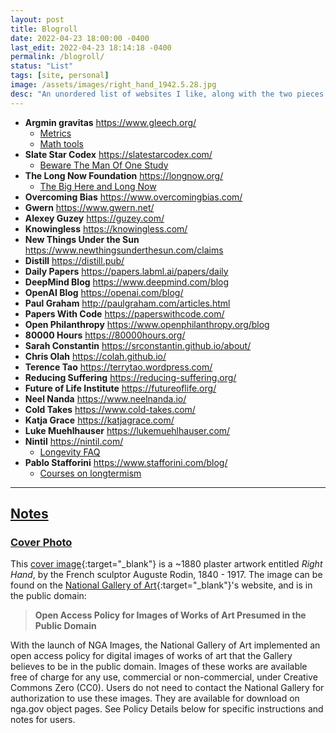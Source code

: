 ```yaml
---
layout: post
title: Blogroll
date: 2022-04-23 18:00:00 -0400
last_edit: 2022-04-23 18:14:18 -0400
permalink: /blogroll/
status: "List"
tags: [site, personal]
image: /assets/images/right_hand_1942.5.28.jpg
desc: "An unordered list of websites I like, along with the two pieces I most enjoyed reading from these sites. If there are not two listed entities, I am still deciding."
---
```


- __Argmin gravitas__ <https://www.gleech.org/>
  - [Metrics](https://www.gleech.org/metrics/)
  - [Math tools](https://www.gleech.org/tools)
- __Slate Star Codex__ <https://slatestarcodex.com/>
  - [Beware The Man Of One Study](https://slatestarcodex.com/2014/12/12/beware-the-man-of-one-study/)
- __The Long Now Foundation__ <https://longnow.org/>
  - [The Big Here and Long Now](https://longnow.org/essays/big-here-long-now/)
- __Overcoming Bias__ <https://www.overcomingbias.com/>
- __Gwern__ <https://www.gwern.net/>
- __Alexey Guzey__ <https://guzey.com/>
- __Knowingless__ <https://knowingless.com/>
- __New Things Under the Sun__ <https://www.newthingsunderthesun.com/claims>
- __Distill__ <https://distill.pub/>
- __Daily Papers__ <https://papers.labml.ai/papers/daily>
- __DeepMind Blog__ <https://www.deepmind.com/blog>
- __OpenAI Blog__ <https://openai.com/blog/>
- __Paul Graham__ <http://paulgraham.com/articles.html>
- __Papers With Code__ <https://paperswithcode.com/>
- __Open Philanthropy__ <https://www.openphilanthropy.org/blog>
- __80000 Hours__ <https://80000hours.org/>
- __Sarah Constantin__ <https://srconstantin.github.io/about/>
- __Chris Olah__ <https://colah.github.io/>
- __Terence Tao__ <https://terrytao.wordpress.com/>
- __Reducing Suffering__ <https://reducing-suffering.org/>
- __Future of Life Institute__ <https://futureoflife.org/>
- __Neel Nanda__ <https://www.neelnanda.io/>
- __Cold Takes__ <https://www.cold-takes.com/>
- __Katja Grace__ <https://katjagrace.com/>
- __Luke Muehlhauser__ <https://lukemuehlhauser.com/>
- __Nintil__ <https://nintil.com/>
  - [Longevity FAQ](https://nintil.com/longevity/#the-hallmarks-of-aging)
- __Pablo Stafforini__ <https://www.stafforini.com/blog/>
  - [Courses on longtermism](https://www.stafforini.com/blog/courses-on-longtermism/)

---

## [Notes](#notes)

### [Cover Photo](#cover-photo)

This [cover image][cover_photo]{:target="_blank"} is a ~1880 plaster artwork entitled _Right Hand_, by the French sculptor Auguste Rodin, 1840 - 1917. The image can be found on the [National Gallery of Art][gallery]{:target="_blank"}'s website, and is in the public domain:
> __Open Access Policy for Images of Works of Art Presumed in the Public Domain__
>
With the launch of NGA Images, the National Gallery of Art implemented an open access policy for digital images of works of art that the Gallery believes to be in the public domain. Images of these works are available free of charge for any use, commercial or non-commercial, under Creative Commons Zero (CC0). Users do not need to contact the National Gallery for authorization to use these images. They are available for download on nga.gov object pages. See Policy Details below for specific instructions and notes for users.

[cover_photo]: https://www.nga.gov/collection/art-object-page.1021.html "https://www.nga.gov/collection/art-object-page.1021.html"

[gallery]: https://www.nga.gov/collection-search-result.html?sortOrder=DEFAULT&artobj_downloadable=Image_download_available&pageNumber=1&lastFacet=artobj_downloadable "https://www.nga.gov/collection-search-result.html?sortOrder=DEFAULT&artobj_downloadable=Image_download_available&pageNumber=1&lastFacet=artobj_downloadable"
